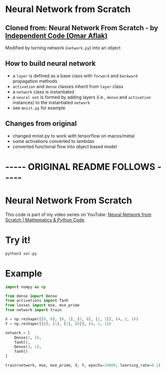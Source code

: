 # Neural Network from Scratch
  
## Cloned from: Neural Network From Scratch - by [Independent Code (Omar Aflak)](github.com/TheIndependentCode)
  
Modified by turning network (`network.py`) into an object
  
## How to build neural network
- a `layer` is defined as a base class with `forward` and `backward` propagation methods
- `activation` and `dense` classes inherit from `layer` class
- a `network` class is instantiated
- a `neural net` is formed by adding layers (i.e., `dense` and `activation` instances) to the instantiated `network` 
- see `mnist.py` for example 
  
   
## Changes from original
- changed mnist.py to work with tensorflow on macos/metal
- some activations converted to lambdas
- converted functional flow into object based model
  

  
# ----- ORIGINAL README FOLLOWS -----
  
  
# Neural Network From Scratch

This code is part of my video series on YouTube: [Neural Network from Scratch | Mathematics & Python Code](https://youtube.com/playlist?list=PLQ4osgQ7WN6PGnvt6tzLAVAEMsL3LBqpm).

# Try it!

```
python3 xor.py
```

# Example

```python
import numpy as np

from dense import Dense
from activations import Tanh
from losses import mse, mse_prime
from network import train

X = np.reshape([[0, 0], [0, 1], [1, 0], [1, 1]], (4, 2, 1))
Y = np.reshape([[0], [1], [1], [0]], (4, 1, 1))

network = [
    Dense(2, 3),
    Tanh(),
    Dense(3, 1),
    Tanh()
]

train(network, mse, mse_prime, X, Y, epochs=10000, learning_rate=0.1)
```